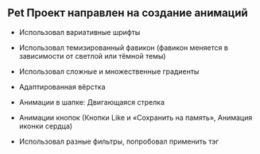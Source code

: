 Pet Проект направлен на создание анимаций
---------------------------------------------

* Использовал вариативные шрифты
* Использовал темизированный фавикон (фавикон меняется в зависимости от светлой или тёмной темы)
* Использовал сложные и множественные градиенты
* Адаптированная вёрстка
* Анимации в шапке: Двигающаяся стрелка
* Анимации кнопок (Кнопки Like и «Сохранить на память», Анимация иконки сердца)
* Использовал разные фильтры, попробовал применить тэг <dialog>


  https://github.com/AlexeyGustav/zakrivayuschiy-teg-f
